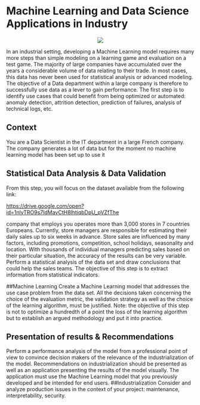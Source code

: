 # Machine Learning and Data Science Applications in Industry

<p align="center">
  <img src="https://github.com/firmai/industry-machine-learning/raw/master/assets/industry.png">
</p>

In an industrial setting, developing a Machine Learning model requires many more steps than simple modeling on a learning game and evaluation on a test game. The majority of large companies have accumulated over the years a considerable volume of data relating to their trade. In most cases, this data has never been used for statistical analysis or advanced modeling. The objective of a Data department within a large company is therefore to successfully use data as a lever to gain performance. The first step is to identify use cases that could benefit from being optimized or automated: anomaly detection, attrition detection, prediction of failures, analysis of technical logs, etc.

## Context
You are a Data Scientist in the IT department in a large French company. The company generates a lot of data but for the moment no machine learning model has been set up to use it

## Statistical Data Analysis & Data Validation
From this step, you will focus on the dataset available from the following link:

https://drive.google.com/open?id=1nlyTRO9s7ldMavCtH8lhtiqbDpU_pVZfThe 

company that employs you operates more than 3,000 stores in 7 countries Europeans. Currently, store managers are responsible for estimating their daily sales up to six weeks in advance. Store sales are influenced by many factors, including promotions, competition, school holidays, seasonality and location. With thousands of individual managers predicting sales based on their particular situation, the accuracy of the results can be very variable.
Perform a statistical analysis of the data set and draw conclusions that could help the sales teams. The objective of this step is to extract information from statistical indicators.

##Machine Learning
Create a Machine Learning model that addresses the use case problem from the data set. All the decisions taken concerning the choice of the evaluation metric, the validation strategy as well as the choice of the learning algorithm, must be justified. Note: the objective of this step is not to optimize a hundredth of a point the loss of the learning algorithm but to establish an argued methodology and put it into practice.
## Presentation of results & Recommendations

Perform a performance analysis of the model from a professional point of view to convince decision makers of the relevance of the industrialization of the model. Recommendations on industrialization should be presented as well as an application presenting the results of the model visually. The application must use the Machine Learning model that you previously developed and be intended for end users.
##Industrialization
Consider and analyze production issues in the context of your project: maintenance, interpretability, security.




